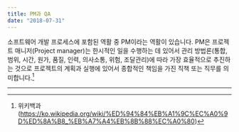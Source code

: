 ```yaml
---
title: PM과 QA 
date: "2018-07-31"
---
```


소프트웨어 개발 프로세스에 포함된 역활 중 PM이라는 역활이 있습니다. PM은 프로젝트 매니저(Project manager)는 한시적인 일을 수행하는 데 있어서 관리 방법론(통합, 범위, 시간, 원가, 품질, 인력, 의사소통, 위험, 조달관리)에 따라 가장 효율적으로 추진하는 것으로 프로젝트의 계획과 실행에 있어서 종합적인 책임을 가진 직책 또는 직무를 의미합니다.[^1]

---
[^1]: 위키백과 (https://ko.wikipedia.org/wiki/%ED%94%84%EB%A1%9C%EC%A0%9D%ED%8A%B8_%EB%A7%A4%EB%8B%88%EC%A0%80)
